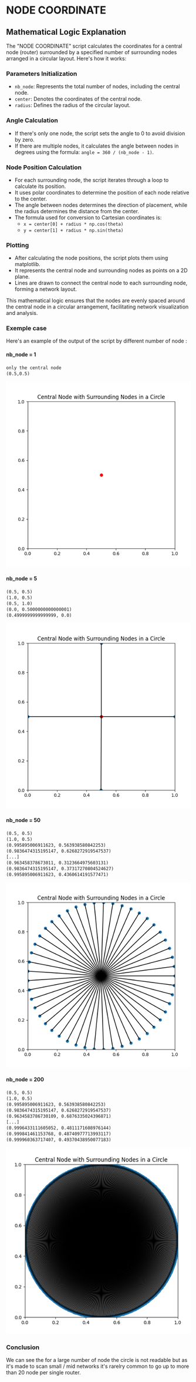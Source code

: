 # NODE COORDINATE

## Mathematical Logic Explanation

The "NODE COORDINATE" script calculates the coordinates for a central node (router) surrounded by a specified number of surrounding nodes arranged in a circular layout. Here's how it works:

### Parameters Initialization
- `nb_node`: Represents the total number of nodes, including the central node.
- `center`: Denotes the coordinates of the central node.
- `radius`: Defines the radius of the circular layout.

### Angle Calculation
- If there's only one node, the script sets the angle to 0 to avoid division by zero.
- If there are multiple nodes, it calculates the angle between nodes in degrees using the formula: `angle = 360 / (nb_node - 1)`.

### Node Position Calculation
- For each surrounding node, the script iterates through a loop to calculate its position.
- It uses polar coordinates to determine the position of each node relative to the center.
- The angle between nodes determines the direction of placement, while the radius determines the distance from the center.
- The formula used for conversion to Cartesian coordinates is:
  - `x = center[0] + radius * np.cos(theta)`
  - `y = center[1] + radius * np.sin(theta)`

### Plotting
- After calculating the node positions, the script plots them using matplotlib.
- It represents the central node and surrounding nodes as points on a 2D plane.
- Lines are drawn to connect the central node to each surrounding node, forming a network layout.

This mathematical logic ensures that the nodes are evenly spaced around the central node in a circular arrangement, facilitating network visualization and analysis.

### Exemple case
Here's an example of the output of the script by different number of node :

#### nb_node = 1

```python3
only the central node
(0.5,0.5)
```
![graph for 1 node](../asset/NODE%20COORDINATE/1node.png)


#### nb_node = 5

```python3
(0.5, 0.5)
(1.0, 0.5)
(0.5, 1.0)
(0.0, 0.5000000000000001)
(0.4999999999999999, 0.0)
```
![graph for 5 node](../asset/NODE%20COORDINATE/5node.png)

#### nb_node = 50

```python3
(0.5, 0.5)
(1.0, 0.5)
(0.995895006911623, 0.563938580842253)
(0.9836474315195147, 0.6268272919547537)
[...]
(0.963458378673011, 0.3123664975603131)
(0.9836474315195147, 0.37317270804524627)
(0.995895006911623, 0.4360614191577471)
```
![graph for 50 node](../asset/NODE%20COORDINATE/50node.png)

#### nb_node = 200

```python3
(0.5, 0.5)
(1.0, 0.5)
(0.995895006911623, 0.563938580842253)
(0.9836474315195147, 0.6268272919547537)
(0.9634583786730109, 0.6876335024396871)
[...]
(0.9996433111605052, 0.4811171608976144)
(0.999841461153768, 0.48740977713993117)
(0.999960363717407, 0.49370438950077183)
```
![graph for 200 node](../asset/NODE%20COORDINATE/200node.png)
### Conclusion
We can see the for a large number of node the circle is not readable but as it's made to scan small / mid networks it's rarelry common to go up to more than 20 node per single router.